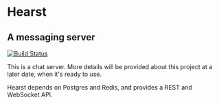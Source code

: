 # Hearst
## A messaging server

[![Build Status](https://travis-ci.org/omarqazi/hearst.svg?branch=production)](https://travis-ci.org/omarqazi/hearst)

This is a chat server. More details will be provided about this project at a later date, when it's ready to use.

Hearst depends on Postgres and Redis, and provides a REST and WebSocket API.
